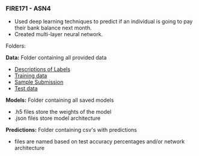 ### FIRE171 - ASN4

- Used deep learning techniques to predict if an individual is going to pay their bank balance next month.
- Created multi-layer neural network.

Folders:

**Data:** Folder containing all provided data
- [Descriptions of Labels](data/data-description.csv)
- [Training data](data/train.csv)
- [Sample Submission](data/sample-submission.csv)
- [Test data](data/test.csv)

**Models:** Folder containing all saved models
- .h5 files store the weights of the model
- .json files store model architecture

**Predictions:** Folder containing csv's with predictions
- files are named based on test accuracy percentages and/or network architecture
